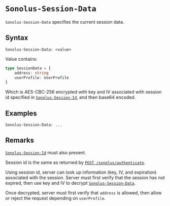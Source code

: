 # `Sonolus-Session-Data`

`Sonolus-Session-Data` specifies the current session data.

## Syntax

```http
Sonolus-Session-Data: <value>
```

Value contains:

```ts
type SessionData = {
    address: string
    userProfile: UserProfile
}
```

Which is AES-CBC-256 encrypted with key and IV associated with session id specified in [`Sonolus-Session-Id`](./sonolus-session-id), and then base64 encoded.

## Examples

```http
Sonolus-Session-Data: ...
```

## Remarks

[`Sonolus-Session-Id`](./sonolus-session-id) must also present.

Session id is the same as returned by [`POST /sonolus/authenticate`](../endpoints/post-sonolus-authenticate).

Using session id, server can look up information (key, IV, and expiration) associated with the session. Server must first verify that the session has not expired, then use key and IV to decrypt [`Sonolus-Session-Data`](./sonolus-session-data).

Once decrypted, server must first verify that `address` is allowed, then allow or reject the request depending on `userProfile`.
